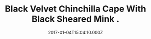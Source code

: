 ---
title: Black Velvet Chinchilla Cape With Black Sheared Mink .
date: 2017-01-04T15:04:10.000Z
price: 0
sales_price: 
categories: ["Capes"]
image: ["/img/uploads/2017/01/DSC08183.jpg"]
---